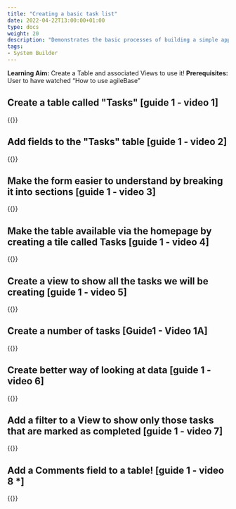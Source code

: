 ```yaml
---
title: "Creating a basic task list"
date: 2022-04-22T13:00:00+01:00
type: docs
weight: 20
description: "Demonstrates the basic processes of building a simple application, a good starting point"
tags:
- System Builder
---
```

**Learning Aim:** Create a Table and associated Views to use it!
**Prerequisites:** User to have watched “How to use agileBase”

## Create a table called "Tasks"  [guide 1 - video 1] 
{{<youtube id="r7nkYcnjyeQ&t">}}
           
## Add fields to the "Tasks" table [guide 1 - video 2] 
{{<youtube id="QgKRVSMM07Y">}}           

## Make the form easier to understand by breaking it into sections [guide 1 - video 3]
{{<youtube id="nBL2oFPTRfo">}}   
           
## Make the table available via the homepage by creating a tile called Tasks [guide 1 - video 4]
{{<youtube id="nBL2oFPTRfo">}} 
           
## Create a view to show all the tasks we will be creating [guide 1 - video 5] 
{{<youtube id="nBL2oFPTRfo">}}           

## Create a number of tasks [Guide1 - Video 1A] 
{{<youtube id="nBL2oFPTRfo">}}   
           
## Create better way of looking at data [guide 1 - video 6] 
{{<youtube id="nBL2oFPTRfo">}}
           
## Add a filter to a View to show only those tasks that are marked as completed  [guide 1 - video 7]
{{<youtube id="nBL2oFPTRfo">}}
           
## Add a Comments field to a table! [guide 1 - video 8 *]
{{<youtube id="nBL2oFPTRfo">}}           
